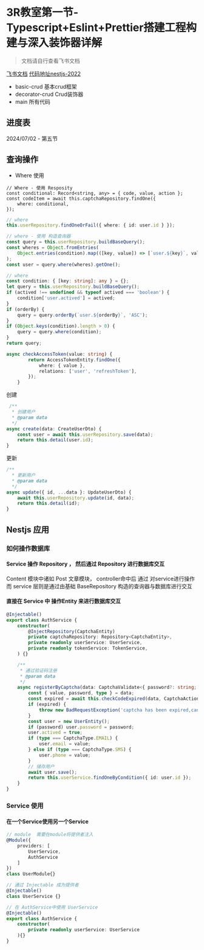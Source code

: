 # 3R教室第一节-Typescript+Eslint+Prettier搭建工程构建与深入装饰器详解
> 文档请自行查看飞书文档

[飞书文档](https://pincman-classroom.feishu.cn/wiki/wikcnHURsQsZ3yxtJutQn29Nayg)
[代码地址nestjs-2022](https://git.3rcd.com/classroom/nestjs-2022)

- basic-crud 基本crud框架
- decorator-crud Crud装饰器
- main 所有代码

## 进度表

2024/07/02 - 第五节


## 查询操作


- Where 使用
```TS
// Where - 使用 Resposity
const conditional: Record<string, any> = { code, value, action };
const codeItem = await this.captchaRepository.findOne({
    where: conditional,
});
```

```ts
// where
this.userRepository.findOneOrFail({ where: { id: user.id } });
```

```ts
// where - 使用 构造查询器
const query = this.userRepository.buildBaseQuery();
const wheres = Object.fromEntries(
    Object.entries(condition).map(([key, value]) => [`user.${key}`, value]),
);
const user = query.where(wheres).getOne();
```

```ts
// where 
const condition: { [key: string]: any } = {};
let query = this.userRepository.buildBaseQuery();
if (actived !== undefined && typeof actived === 'boolean') {
    condition['user.actived'] = actived;
}
if (orderBy) {
    query = query.orderBy(`user.${orderBy}`, 'ASC');
}
if (Object.keys(condition).length > 0) {
    query = query.where(condition);
}
return query;
```

```ts
async checkAccessToken(value: string) {
        return AccessTokenEntity.findOne({
            where: { value },
            relations: ['user', 'refreshToken'],
        });
    }
```

创建

```ts
 /**
  * 创建用户
  * @param data
  */
async create(data: CreateUserDto) {
    const user = await this.userRepository.save(data);
    return this.detail(user.id);
}
```

更新
```ts
/**
  * 更新用户
  * @param data
  */
async update({ id, ...data }: UpdateUserDto) {
    await this.userRepository.update(id, data);
    return this.detail(id);
}
```


## Nestjs 应用  

### 如何操作数据库

#### Service 操作 Repository ， 然后通过 Repository 进行数据库交互

Content 模块中诸如 Post 文章模块， controller命中后 通过 对service进行操作 而 service 层则是通过由基础 BaseRepository 构造的查询器与数据库进行交互

#### 直接在 Service 中 操作Entity 来进行数据库交互

```ts
@Injectable()
export class AuthService {
    constructor(
        @InjectRepository(CaptchaEntity)
        private captchaRepository: Repository<CaptchaEntity>,
        private readonly userService: UserService,
        private readonly tokenService: TokenService,
    ) {}

    /**
     * 通过验证码注册
     * @param data
     */
    async registerByCaptcha(data: CaptchaValidate<{ password?: string; type: CaptchaType }>) {
        const { value, password, type } = data;
        const expired = await this.checkCodeExpired(data, CaptchaActionType.REGISTER);
        if (expired) {
            throw new BadRequestException('captcha has been expired,cannot used to register');
        }
        const user = new UserEntity();
        if (password) user.password = password;
        user.actived = true;
        if (type === CaptchaType.EMAIL) {
            user.email = value;
        } else if (type === CaptchaType.SMS) {
            user.phone = value;
        }
        // 储存用户
        await user.save();
        return this.userService.findOneByCondition({ id: user.id });
    }
}
```

### Service 使用

#### 在一个Service使用另一个Service

```ts
// module  需要在module将提供者注入
@Module({
    providers: [
        UserService,
        AuthService
    ]
})
class UserModule{}

// 通过 Injectable 成为提供者
@Injectable()
class UserService {}

// 在 AuthService中使用 UserService
@Injectable()
export class AuthService {
    constructor(
        private readonly userService: UserService
    ){}
}
```